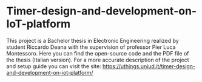 # Timer-design-and-development-on-IoT-platform
This project is a Bachelor thesis in Electronic Engineering realized by student Riccardo Deana with the supervision of professor Pier Luca Montessoro. Here you can find the open-source code and the PDF file of the thesis (Italian version). For a more accurate description of the project and setup guide you can visit the site: https://uthings.uniud.it/timer-design-and-development-on-iot-platform/
